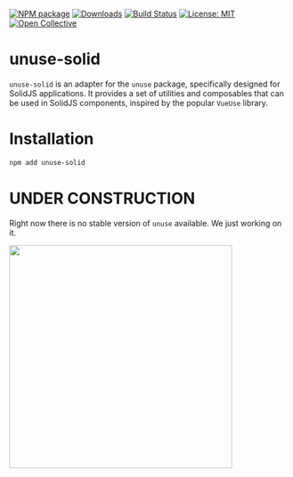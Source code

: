 [![NPM package](https://img.shields.io/npm/v/unuse-solid.svg)](https://www.npmjs.com/package/unuse-solid)
[![Downloads](https://img.shields.io/npm/dt/unuse-solid.svg)](https://www.npmjs.com/package/unuse-solid)
[![Build Status](https://github.com/un-ts/unuse/actions/workflows/ci.yml/badge.svg?branch=main)](https://github.com/un-ts/unuse/actions/workflows/ci.yml)
[![License: MIT](https://img.shields.io/github/license/un-ts/unuse.svg)](https://github.com/un-ts/unuse/blob/main/LICENSE)
[![Open Collective](https://img.shields.io/opencollective/backers/unts)](https://opencollective.com/unts#section-contributors)

# unuse-solid

`unuse-solid` is an adapter for the `unuse` package, specifically designed for SolidJS applications. It provides a set of utilities and composables that can be used in SolidJS components, inspired by the popular `VueUse` library.

# Installation

```bash
npm add unuse-solid
```

# UNDER CONSTRUCTION

Right now there is no stable version of `unuse` available. We just working on it.

<img src="https://chronicle-brightspot.s3.amazonaws.com/6a/c4/00e4ab3143f7e0cf4d9fd33aa00b/constructocat2.jpg" width="400px" />

